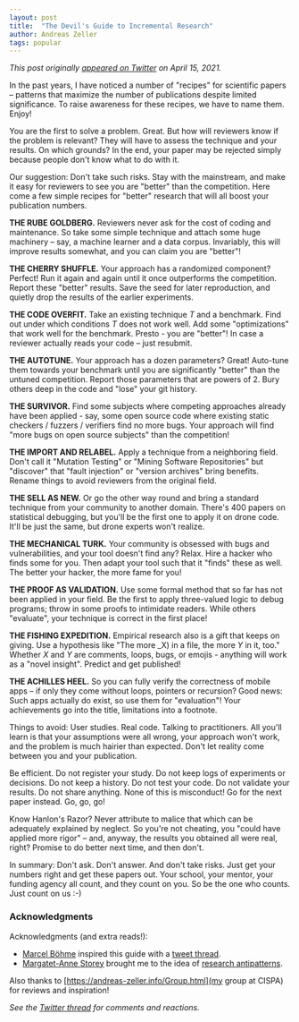 ```yaml
---
layout: post
title:  "The Devil's Guide to Incremental Research"
author: Andreas Zeller
tags: popular
---
```


_This post originally [appeared on Twitter](https://twitter.com/andreaszeller/status/1382702351161655298?s=21) on April 15, 2021._

In the past years, I have noticed a number of "recipes" for scientific papers – patterns that maximize the number of publications despite limited significance. To raise awareness for these recipes, we have to name them. Enjoy!

You are the first to solve a problem. Great. But how will reviewers know if the problem is relevant? They will have to assess the technique and your results. On which grounds? In the end, your paper may be rejected simply because people don't know what to do with it.

Our suggestion: Don't take such risks. Stay with the mainstream, and make it easy for reviewers to see you are "better" than the competition. Here come a few simple recipes for "better" research that will all boost your publication numbers.

**THE RUBE GOLDBERG.** Reviewers never ask for the cost of coding and maintenance. So take some simple technique and attach some huge machinery – say, a machine learner and a data corpus. Invariably, this will improve results somewhat, and you can claim you are "better"!

**THE CHERRY SHUFFLE.** Your approach has a randomized component? Perfect! Run it again and again until it once outperforms the competition. Report these "better" results. Save the seed for later reproduction, and quietly drop the results of the earlier experiments.

**THE CODE OVERFIT.** Take an existing technique _T_ and a benchmark. Find out under which conditions _T_ does not work well. Add some "optimizations" that work well for the benchmark. Presto - you are "better"! In case a reviewer actually reads your code – just resubmit.

**THE AUTOTUNE.** Your approach has a dozen parameters? Great! Auto-tune them towards your benchmark until you are significantly "better" than the untuned competition. Report those parameters that are powers of 2. Bury others deep in the code and "lose" your git history.

**THE SURVIVOR.** Find some subjects where competing approaches already have been applied - say, some open source code where existing static checkers / fuzzers / verifiers find no more bugs. Your approach will find "more bugs on open source subjects" than the competition!

**THE IMPORT AND RELABEL.** Apply a technique from a neighboring field. Don't call it "Mutation Testing" or "Mining Software Repositories" but "discover" that "fault injection" or "version archives" bring benefits. Rename things to avoid reviewers from the original field.

**THE SELL AS NEW.** Or go the other way round and bring a standard technique from your community to another domain. There's 400 papers on statistical debugging, but you'll be the first one to apply it on drone code. It'll be just the same, but drone experts won't realize.

**THE MECHANICAL TURK.** Your community is obsessed with bugs and vulnerabilities, and your tool doesn't find any? Relax. Hire a hacker who finds some for you. Then adapt your tool such that it "finds" these as well. The better your hacker, the more fame for you!

**THE PROOF AS VALIDATION.** Use some formal method that so far has not been applied in your field. Be the first to apply three-valued logic to debug programs; throw in some proofs to intimidate readers. While others "evaluate", your technique is correct in the first place!

**THE FISHING EXPEDITION.** Empirical research also is a gift that keeps on giving. Use a hypothesis like "The more _X) in a file, the more _Y_ in it, too." Whether _X_ and _Y_ are comments, loops, bugs, or emojis - anything will work as a "novel insight". Predict and get published!

**THE ACHILLES HEEL.** So you can fully verify the correctness of mobile apps – if only they come without loops, pointers or recursion? Good news: Such apps actually do exist, so use them for "evaluation"! Your achievements go into the title, limitations into a footnote.

Things to avoid: User studies. Real code. Talking to practitioners. All you'll learn is that your assumptions were all wrong, your approach won't work, and the problem is much hairier than expected. Don't let reality come between you and your publication.

Be efficient. Do not register your study. Do not keep logs of experiments or decisions. Do not keep a history. Do not test your code. Do not validate your results. Do not share anything. None of this is misconduct! Go for the next paper instead. Go, go, go!

Know Hanlon's Razor? Never attribute to malice that which can be adequately explained by neglect. So you're not cheating, you "could have applied more rigor" – and, anyway, the results you obtained all were real, right? Promise to do better next time, and then don't.

In summary: Don't ask. Don't answer. And don't take risks. Just get your numbers right and get these papers out. Your school, your mentor, your funding agency all count, and they count on you. So be the one who counts. Just count on us :-)


### Acknowledgments

Acknowledgments (and extra reads!):

* [Marcel Böhme](https://mboehme.github.io) inspired this guide with a [tweet thread](https://twitter.com/mboehme_/status/1379590234808086529?s=21).
* [Margatet-Anne Storey](https://www.margaretstorey.com) brought me to the idea of [research antipatterns](https://github.com/margaretstorey/mixed-methods/blob/main/mixed-methods.md#antipatterns).

Also thanks to [https://andreas-zeller.info/Group.html](my group at CISPA) for reviews and inspiration!

_See the [Twitter thread](https://twitter.com/andreaszeller/status/1382702351161655298?s=21) for comments and reactions._



